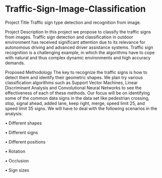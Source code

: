 # Traffic-Sign-Image-Classification

Project Title
Traffic sign type detection and recognition from image.

Project Description
In this project we propose to classify the traffic signs from images. Traffic sign detection and classification in outdoor environment has received significant attention due to its relevance for autonomous driving and advanced driver assistance systems. Traffic sign recognition is a challenging example, in which the algorithms have to cope with natural and thus complex dynamic environments and high accuracy demands.

Proposed Methodology
The key to recognize the traffic signs is how to detect them and identify their geometric shapes.
We plan try various classification algorithms such as Support Vector Machines, Linear Discriminant Analysis and Convolutional Neural Networks to see the effectiveness of each of these methods.
Our focus will be on identifying some of the common data signs in the data set like pedestrian crossing, stop, signal ahead, added lane, keep right, merge, speed limit 25, and speed limit 35 signs. 
We will have to deal with the following scenarios in the analysis:

•	Different shapes

•	Different signs

•	Different positions

•	Rotation

•	Occlusion

•	Sign sizes
